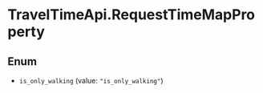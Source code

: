 # TravelTimeApi.RequestTimeMapProperty

## Enum


* `is_only_walking` (value: `"is_only_walking"`)


